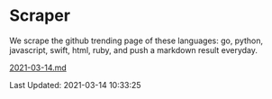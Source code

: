 # Scraper

We scrape the github trending page of these languages: go, python, javascript, swift, html, ruby, and push a markdown result everyday.

[2021-03-14.md](https://github.com/henson/Scraper/blob/master/2021-03-14.md)

Last Updated: 2021-03-14 10:33:25